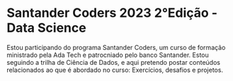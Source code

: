 # Santander Coders 2023 2°Edição - Data Science

Estou participando do programa Santander Coders, um curso de formação ministrado pela Ada Tech e patrocniado pelo banco Santander. Estou seguindo a trilha de Ciência de Dados, e aqui 
pretendo postar conteúdos relacionados ao que é abordado no curso: Exercícios, desafios e projetos. 
